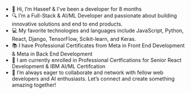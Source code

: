 - 👋 Hi, I’m Haseef & I've been a developer for 8 months
- 🔍 I’m a Full-Stack & AI/ML Developer and passionate about building innovative solutions and end to end products.
- 💻 My favorite technologies and languages include JavaScript, Python, React, Django, TensorFlow, Scikit-learn, and Keras.
- 📚 I have Professional Certificates from Meta in Front End Development & Meta in Back End Development
- 🌴 I am currently enrolled in Professional Certfications for Senior React Development & IBM AI/ML Certifcation
- 🌟 I’m always eager to collaborate and network with fellow web developers and AI enthusiasts. Let’s connect and create something amazing together!
<!---
HaseefMi/HaseefMi is a ✨ special ✨ repository because its `README.md` (this file) appears on your GitHub profile.
You can click the Preview link to take a look at your changes.
--->
